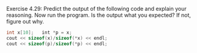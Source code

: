 Exercise 4.29: Predict the output of the following code and explain your
reasoning. Now run the program. Is the output what you expected? If not,
figure out why.

```cpp
int x[10];   int *p = x;
cout << sizeof(x)/sizeof(*x) << endl;
cout << sizeof(p)/sizeof(*p) << endl;
```